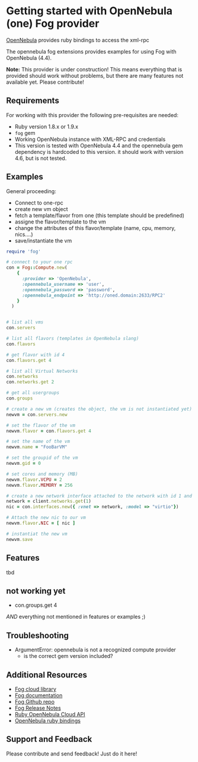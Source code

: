 # Getting started with OpenNebula (one) Fog provider

[OpenNebula](http://www.opennebula.org) provides ruby bindings to access the xml-rpc

The opennebula fog extensions provides examples for using Fog with OpenNebula (4.4).

**Note:** This provider is under construction! This means everything that is provided should work without problems, but there are many features not available yet. Please contribute!

## Requirements

For working with this provider the following pre-requisites are needed:

* Ruby version 1.8.x or 1.9.x
* `fog` gem
* Working OpenNebula instance with XML-RPC and credentials
* This version is tested with OpenNebula 4.4 and the opennebula gem dependency is hardcoded to this version. it should work with version 4.6, but is not tested.


## Examples

General proceeding:

* Connect to one-rpc
* create new vm object
* fetch a template/flavor from one (this template should be predefined)
* assigne the flavor/template to the vm
* change the attributes of this flavor/template (name, cpu, memory, nics....)
* save/instantiate the vm

```ruby
require 'fog'

# connect to your one rpc
con = Fog::Compute.new(
    {
      :provider => 'OpenNebula',
      :opennebula_username => 'user',
      :opennebula_password => 'password',
      :opennebula_endpoint => 'http://oned.domain:2633/RPC2'
    }
  )


# list all vms
con.servers

# list all flavors (templates in OpenNebula slang)
con.flavors

# get flavor with id 4
con.flavors.get 4

# list all Virtual Networks
con.networks
con.networks.get 2

# get all usergroups
con.groups

# create a new vm (creates the object, the vm is not instantiated yet)
newvm = con.servers.new

# set the flavor of the vm
newvm.flavor = con.flavors.get 4

# set the name of the vm
newvm.name = "FooBarVM"

# set the groupid of the vm 
newvm.gid = 0

# set cores and memory (MB)
newvm.flavor.VCPU = 2
newvm.flavor.MEMORY = 256

# create a new network interface attached to the network with id 1 and virtio as driver/model
network = client.networks.get(1)
nic = con.interfaces.new({ :vnet => network, :model => "virtio"})

# Attach the new nic to our vm
newvm.flavor.NIC = [ nic ]

# instantiat the new vm
newvm.save
```

## Features

tbd

## not working yet

* con.groups.get 4

_AND_ everything not mentioned in features or examples ;)


## Troubleshooting

* ArgumentError: opennebula is not a recognized compute provider
  * is the correct gem version included?

## Additional Resources
* [Fog cloud library](http://fog.io)
* [Fog documentation](http://rubydoc.info/gems/fog)
* [Fog Github repo](https://github.com/fog/fog)
* [Fog Release Notes](https://github.com/fog/fog/blob/master/changelog.txt)
* [Ruby OpenNebula Cloud API](http://docs.opennebula.org/stable/integration/system_interfaces/ruby.html)
* [OpenNebula ruby bindings](http://docs.opennebula.org/doc/stable/oca/ruby/)

## Support and Feedback

Please contribute and send feedback! Just do it here!
